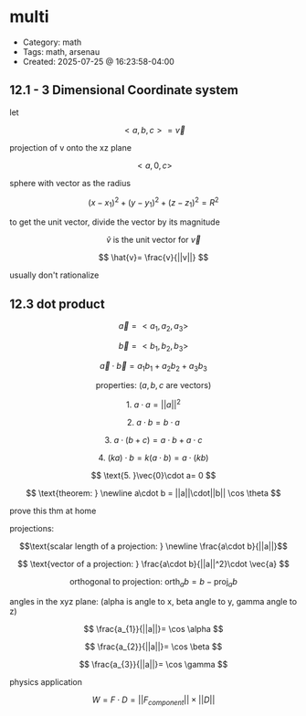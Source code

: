 multi
=====
- Category: math
- Tags: math, arsenau
- Created: 2025-07-25 @ 16:23:58-04:00

12.1 - 3 Dimensional Coordinate system
---

let 

$$
<a,b,c> = \vec{v}
$$

projection of v onto the xz plane 

$$
<a,0,c>
$$

sphere with vector as the radius

$$
(x-x_{1})^2 +(y-y_{1})^2+(z-z_{1})^2 = R^2
$$

to get the unit vector, divide the vector by its magnitude

$$
\hat{v} \text{ is the unit vector for } \vec{v}
$$


$$
\hat{v}= \frac{v}{||v||}
$$

usually don't rationalize

12.3 dot product
---


$$
\vec{a} = <a_{1},a_{2},a_{3}>
$$


$$
\vec{b} = <b_{1},b_{2},b_{3}>
$$



$$
\vec{a}\cdot    \vec{b} = a_{1}b_{1}+a_{2}b_{2}+a_{3}b_{3}
$$


$$
\text{properties: (} a,b,c \text{ are vectors)}
$$


$$
\text{1. } a\cdot a = ||a||^2
$$

$$
\text{2. }a\cdot b = b\cdot a
$$


$$
\text{3. } a\cdot (b+c)= a\cdot b + a \cdot c
$$


$$
\text{4. }(ka)\cdot b=k(a\cdot b)=a\cdot(kb)
$$


$$
\text{5. }\vec{0}\cdot a= 0
$$


$$
\text{theorem: }
\newline a\cdot b = ||a||\cdot||b|| \cos \theta
$$

prove this thm at home


projections:


$$\text{scalar length of a projection: } \newline \frac{a\cdot b}{||a||}$$


$$
\text{vector of a projection: } \frac{a\cdot b}{||a||^2}\cdot \vec{a}
$$


$$\text{orthogonal to projection: } \text{orth}_{a}b =b-\text{proj}_{a}b$$



angles in the xyz plane: (alpha is angle to x, beta angle to y, gamma angle to z)

$$
\frac{a_{1}}{||a||}= \cos \alpha
$$

$$
\frac{a_{2}}{||a||}= \cos \beta
$$


$$
\frac{a_{3}}{||a||}= \cos \gamma
$$

physics application 

$$
W = F\cdot D = ||F_{component}||\times||D||
$$
